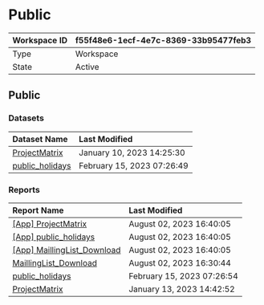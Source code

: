 



# Public

|Workspace ID|f55f48e6-1ecf-4e7c-8369-33b95477feb3|
| :--- | :--- |
|Type|Workspace|
|State|Active|

## Public

### Datasets

|Dataset Name|Last Modified|
| :--- | :--- |
|[ProjectMatrix](../Datasets/ProjectMatrix.md)|January 10, 2023 14:25:30|
|[public_holidays](../Datasets/public_holidays.md)|February 15, 2023 07:26:49|

### Reports

|Report Name|Last Modified|
| :--- | :--- |
|[[App] ProjectMatrix](../Reports/[App]-ProjectMatrix.md)|August 02, 2023 16:40:05|
|[[App] public_holidays](../Reports/[App]-public_holidays.md)|August 02, 2023 16:40:05|
|[[App] MaillingList_Download](../Reports/[App]-MaillingList_Download.md)|August 02, 2023 16:40:05|
|[MaillingList_Download](../Reports/MaillingList_Download.md)|August 02, 2023 16:30:44|
|[public_holidays](../Reports/public_holidays.md)|February 15, 2023 07:26:54|
|[ProjectMatrix](../Reports/ProjectMatrix.md)|January 13, 2023 14:42:52|

